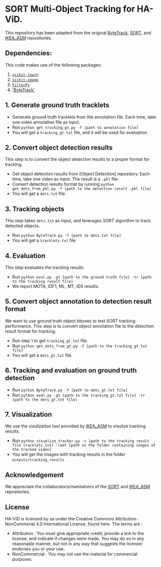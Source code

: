 # SORT Multi-Object Tracking for HA-ViD.
This repository has been adapted from the original [ByteTrack](https://github.com/ifzhang/ByteTrack), [SORT](https://github.com/abewley/sort), and [IKEA_ASM](https://github.com/IkeaASM/IKEA_ASM_Dataset/tree/master/part-tracking) repositories.

## Dependencies:
This code makes use of the following packages:
1. [`scikit-learn`](http://scikit-learn.org/stable/)
2. [`scikit-image`](http://scikit-image.org/download)
3. [`FilterPy`](https://github.com/rlabbe/filterpy)
4. ['ByteTrack'](https://github.com/ifzhang/ByteTrack)

## 1. Generate ground truth tracklets
* Generate ground truth tracklets from the annotation file. Each time, take one video annotation file as input. 
* Run `python get_tracking_gt.py -f [path to annotation file]`
* You will get a `tracking_gt.txt` file, and it will be used for evaluation.

## 2. Convert object detection results
This step is to convert the object detection results to a proper format for tracking.
* Get object detection results from [Object Detection] repository. Each time, take one video as input. The result is a `.pkl` file.
* Convert detection results format by running  `python get_dets_from_pkl.py -f [path to the detection result .pkl file]`
* You will get a `dets.txt` file.

## 3. Tracking objects
This step takes `dets.txt` as input, and leverages SORT algorithm to track detected objects.
* Run `python ByteTrack.py -f [path to dets.txt file]`
* You will get a `tracklets.txt` file

## 4. Evaluation
This step evaluates the tracking results.
* Run `python eval.py -gt [path to the ground truth file] -tr [path to the tracking result file]` 
* We report MOTA, IDF1, ML, MT, IDS results.

## 5. Convert object annotation to detection result format
We want to use ground truth object bboxes to test SORT tracking performance. This step is to convert object annotation file to the detection result format for tracking.
* Run step 1 to get `tracking_gt.txt` file.
* Run `python get_dets_from_gt.py -f [path to the tracking_gt.txt file]`
* You will get a `dets_gt.txt` file.

## 6. Tracking and evaluation on ground truth detection
* Run `python ByteTrack.py -f [path to dets_gt.txt file]`
* Run `python eval.py -gt [path to the tracking_gt.txt file] -tr [path to the dets_gt.txt file]`

## 7. Visualization
We use the visulization tool provided by [IKEA_ASM](https://github.com/IkeaASM/IKEA_ASM_Dataset/tree/master/part-tracking) to visulize tracking results.
* Run `python visualize_tracker.py -s [path to the tracking result file tracklets.txt] -root [path to the folder containing images of the tracked video]`
* You will get the images with tracking results in the folder `outputs/tracking_results`

## Acknowledgement
We appreciate the collaborators/maintainers of the [SORT](https://github.com/abewley/sort) and [IKEA_ASM](https://github.com/IkeaASM/IKEA_ASM_Dataset/tree/master/part-tracking) repositories.

## License
HA-ViD is licensed by us under the Creative Commons Attribution-NonCommerial 4.0 International License, found here. The terms are :
* Attribution : You must give appropriate credit, provide a link to the license, and indicate if changes were made. You may do so in any reasonable manner, but not in any way that suggests the licensor endorses you or your use.
* NonCommercial : You may not use the material for commercial purposes.

